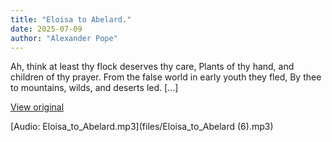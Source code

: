 ```yaml
---
title: "Eloisa to Abelard."
date: 2025-07-09
author: "Alexander Pope"
---
```


Ah, think at least thy flock deserves thy care,
Plants of thy hand, and children of thy prayer.
From the false world in early youth they fled,
By thee to mountains, wilds, and deserts led.
[...]

[View original](https://t.me/c/2696929880/415)


[Audio: Eloisa_to_Abelard.mp3](files/Eloisa_to_Abelard (6).mp3)